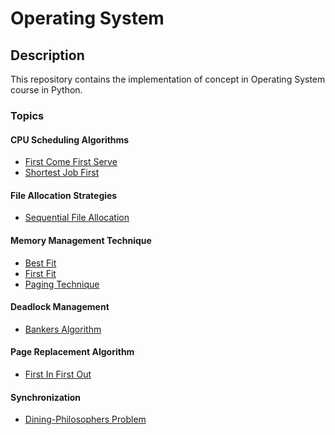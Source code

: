 <h1>Operating System</h1>

<h2>Description</h2>
<p>This repository contains the implementation of concept in Operating System course in Python.</p>

<h3>Topics</h3>

<h4>CPU Scheduling Algorithms</h4>
<ul>
    <li><a href="#" target="_blank">First Come First Serve</a></li>
    <li><a href="#" target="_blank">Shortest Job First</a></li>
</ul>

<h4>File Allocation Strategies</h4>
<ul>
    <li><a href="#" target="_blank">Sequential File Allocation</a></li>
</ul>

<h4>Memory Management Technique</h4>
<ul>
    <li><a href="#" target="_blank">Best Fit</a></li>
    <li><a href="#" target="_blank">First Fit</a></li>
    <li><a href="#" target="_blank">Paging Technique</a></li>
</ul>

<h4>Deadlock Management</h4>
<ul>
    <li><a href="#" target="_blank">Bankers Algorithm</a></li>
</ul>

<h4>Page Replacement Algorithm</h4>
<ul>
    <li><a href="#" target="_blank">First In First Out</a></li>
</ul>

<h4>Synchronization</h4>
<ul>
    <li><a href="#" target="_blank">Dining-Philosophers Problem</a></li>
</ul>